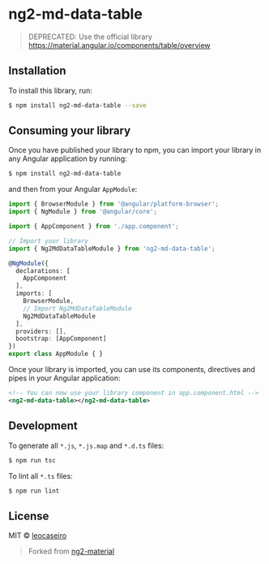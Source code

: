 # ng2-md-data-table

> DEPRECATED: Use the official library https://material.angular.io/components/table/overview

## Installation

To install this library, run:

```bash
$ npm install ng2-md-data-table --save
```

## Consuming your library

Once you have published your library to npm, you can import your library in any Angular application by running:

```bash
$ npm install ng2-md-data-table
```

and then from your Angular `AppModule`:

```typescript
import { BrowserModule } from '@angular/platform-browser';
import { NgModule } from '@angular/core';

import { AppComponent } from './app.component';

// Import your library
import { Ng2MdDataTableModule } from 'ng2-md-data-table';

@NgModule({
  declarations: [
    AppComponent
  ],
  imports: [
    BrowserModule,
    // Import Ng2MdDataTableModule
    Ng2MdDataTableModule
  ],
  providers: [],
  bootstrap: [AppComponent]
})
export class AppModule { }
```

Once your library is imported, you can use its components, directives and pipes in your Angular application:

```xml
<!-- You can now use your library component in app.component.html -->
<ng2-md-data-table></ng2-md-data-table>
```

## Development

To generate all `*.js`, `*.js.map` and `*.d.ts` files:

```bash
$ npm run tsc
```

To lint all `*.ts` files:

```bash
$ npm run lint
```

## License

MIT © [leocaseiro](mailto:leobok@gmail.com)

> Forked from [ng2-material](https://github.com/justindujardin/ng2-material) 
